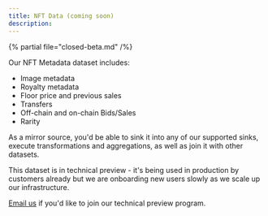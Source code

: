 ```yaml
---
title: NFT Data (coming soon)
description:
---
```


{% partial file="closed-beta.md" /%}

Our NFT Metadata dataset includes:

- Image metadata
- Royalty metadata
- Floor price and previous sales
- Transfers
- Off-chain and on-chain Bids/Sales
- Rarity

As a mirror source, you'd be able to sink it into any of our supported sinks, execute transformations and aggregations, as well as join it with other datasets.

This dataset is in technical preview - it's being used in production by customers already but we are onboarding new users slowly as we scale up our infrastructure.

[Email us](mailto:support@goldsky.com) if you'd like to join our technical preview program.
